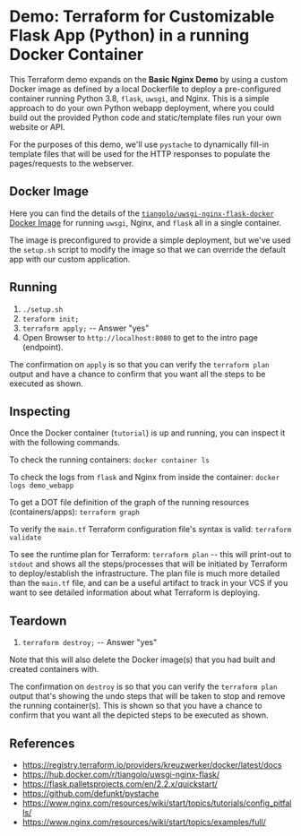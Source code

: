 # Demo: Terraform for Customizable Flask App (Python) in a running Docker Container

This Terraform demo expands on the __Basic Nginx Demo__ by using a custom Docker image as defined by a local Dockerfile to deploy a pre-configured container running Python 3.8, `flask`, `uwsgi`, and Nginx. This is a simple approach to do your own Python webapp deployment, where you could build out the provided Python code and static/template files run your own website or API.

For the purposes of this demo, we'll use `pystache` to dynamically fill-in template files that will be used for the HTTP responses to populate the pages/requests to the webserver.

## Docker Image

Here you can find the details of the [`tiangolo/uwsgi-nginx-flask-docker` Docker Image](https://github.com/tiangolo/uwsgi-nginx-flask-docker) for running `uwsgi`, Nginx, and `flask` all in a single container.

The image is preconfigured to provide a simple deployment, but we've used the `setup.sh` script to modify the image so that we can override the default app with our custom application.

## Running

1. `./setup.sh`
1. `teraform init;`
1. `terraform apply;` -- Answer "yes"
1. Open Browser to `http://localhost:8080` to get to the intro page (endpoint).

The confirmation on `apply` is so that you can verify the `terraform plan` output and have a chance to confirm that you want all the steps to be executed as shown.

## Inspecting

Once the Docker container (`tutorial`) is up and running, you can inspect it with the following commands.

To check the running containers: `docker container ls`

To check the logs from `flask` and Nginx from inside the container: `docker logs demo_webapp`

To get a DOT file definition of the graph of the running resources (containers/apps): `terraform graph`

To verify the `main.tf` Terraform configuration file's syntax is valid: `terraform validate`

To see the runtime plan for Terraform: `terraform plan` -- this will print-out to `stdout` and shows all the steps/processes that will be initiated by Terraform to deploy/establish the infrastructure. The plan file is much more detailed than the `main.tf` file, and can be a useful artifact to track in your VCS if you want to see detailed information about what Terraform is deploying.

## Teardown

1. `terraform destroy;` -- Answer "yes"

Note that this will also delete the Docker image(s) that you had built and created containers with.

The confirmation on `destroy` is so that you can verify the `terraform plan` output that's showing the undo steps that will be taken to stop and remove the running container(s). This is shown so that you have a chance to confirm that you want all the depicted steps to be executed as shown.


## References

- https://registry.terraform.io/providers/kreuzwerker/docker/latest/docs
- https://hub.docker.com/r/tiangolo/uwsgi-nginx-flask/
- https://flask.palletsprojects.com/en/2.2.x/quickstart/
- https://github.com/defunkt/pystache
- https://www.nginx.com/resources/wiki/start/topics/tutorials/config_pitfalls/
- https://www.nginx.com/resources/wiki/start/topics/examples/full/
